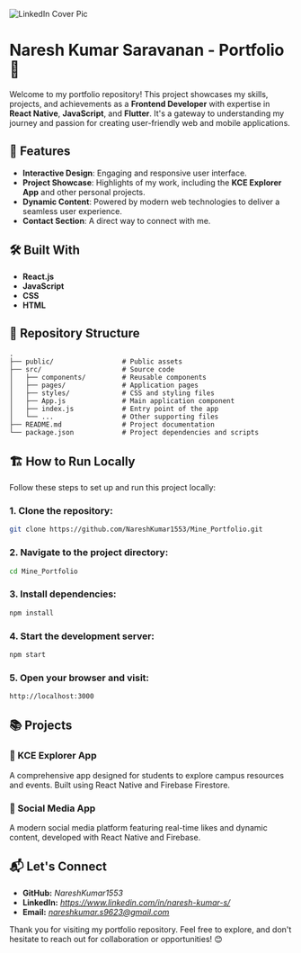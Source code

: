 ![LinkedIn Cover Pic](https://github.com/user-attachments/assets/0f9f3137-d2fd-4ca9-82e5-e007e192bf63)
# Naresh Kumar Saravanan - Portfolio 🌟  

Welcome to my portfolio repository! This project showcases my skills, projects, and achievements as a **Frontend Developer** with expertise in **React Native**, **JavaScript**, and **Flutter**. It's a gateway to understanding my journey and passion for creating user-friendly web and mobile applications.

## 🚀 Features  

- **Interactive Design**: Engaging and responsive user interface.  
- **Project Showcase**: Highlights of my work, including the **KCE Explorer App** and other personal projects.  
- **Dynamic Content**: Powered by modern web technologies to deliver a seamless user experience.  
- **Contact Section**: A direct way to connect with me.  

## 🛠️ Built With  

- **React.js**  
- **JavaScript**  
- **CSS**  
- **HTML**  

## 📂 Repository Structure  

```plaintext
.
├── public/                 # Public assets
├── src/                    # Source code
│   ├── components/         # Reusable components
│   ├── pages/              # Application pages
│   ├── styles/             # CSS and styling files
│   ├── App.js              # Main application component
│   ├── index.js            # Entry point of the app
│   └── ...                 # Other supporting files
├── README.md               # Project documentation
└── package.json            # Project dependencies and scripts
```

## 🏗️ How to Run Locally
Follow these steps to set up and run this project locally:

### 1. Clone the repository:
```bash
git clone https://github.com/NareshKumar1553/Mine_Portfolio.git
```


### 2. Navigate to the project directory:
```bash
cd Mine_Portfolio
```

### 3. Install dependencies:
```bash
npm install
```

### 4. Start the development server:
```bash
npm start
```

### 5. Open your browser and visit:
```bash
http://localhost:3000
```

## 📚 Projects
### 🌟 KCE Explorer App
A comprehensive app designed for students to explore campus resources and events. Built using React Native and Firebase Firestore.

### 🌟 Social Media App
A modern social media platform featuring real-time likes and dynamic content, developed with React Native and Firebase.

## 📬 Let's Connect
- **GitHub:** *NareshKumar1553*
- **LinkedIn:** *https://www.linkedin.com/in/naresh-kumar-s/*
- **Email:** *nareshkumar.s9623@gmail.com*

Thank you for visiting my portfolio repository. Feel free to explore, and don't hesitate to reach out for collaboration or opportunities! 😊
